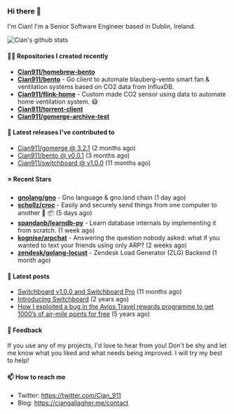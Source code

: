 ### Hi there 👋

I'm Cian! I'm a Senior Software Engineer based in Dublin, Ireland.

![Cian's github stats](https://github-readme-stats.vercel.app/api?username=CIan911&theme=dracula&show_icons=true)

#### 👨‍💻 Repositories I created recently
- **[Cian911/homebrew-bento](https://github.com/Cian911/homebrew-bento)**
- **[Cian911/bento](https://github.com/Cian911/bento)** - Go client to automate blauberg-vento smart fan &amp; ventilation systems based on CO2 data from InfluxDB.
- **[Cian911/flink-home](https://github.com/Cian911/flink-home)** - Custom made CO2 sensor using data to automate home ventilation system. :mask:
- **[Cian911/torrent-client](https://github.com/Cian911/torrent-client)**
- **[Cian911/gomerge-archive-test](https://github.com/Cian911/gomerge-archive-test)**

#### 🚀 Latest releases I've contributed to


- [Cian911/gomerge @ 3.2.1](https://github.com/Cian911/gomerge/releases/tag/3.2.1) (2 months ago)
- [Cian911/bento @ v0.0.1](https://github.com/Cian911/bento/releases/tag/v0.0.1) (3 months ago)
- [Cian911/switchboard @ v1.0.0](https://github.com/Cian911/switchboard/releases/tag/v1.0.0) (11 months ago)

#### ⭐ Recent Stars


- **[gnolang/gno](https://github.com/gnolang/gno)** - Gno language &amp; gno.land chain (1 day ago)
- **[schollz/croc](https://github.com/schollz/croc)** - Easily and securely send things from one computer to another :crocodile: :package: (5 days ago)
- **[spandanb/learndb-py](https://github.com/spandanb/learndb-py)** - Learn database internals by implementing it from scratch. (1 week ago)
- **[kognise/arpchat](https://github.com/kognise/arpchat)** - Answering the question nobody asked: what if you wanted to text your friends using only ARP? (2 weeks ago)
- **[zendesk/golang-locust](https://github.com/zendesk/golang-locust)** - Zendesk Load Generator (ZLG) Backend (1 month ago)

#### 📄 Latest posts
- [Switchboard v1.0.0 and Switchboard Pro](https://ciangallagher.me/2022/09/17/Switchboard-v1-and-pro/) (11 months ago)
- [Introducing Switchboard](https://ciangallagher.me/2022/01/28/Introducing-switchboard/) (2 years ago)
- [How I exploited a bug in the Avios Travel rewards programme to get 1000’s of air-mile points for free](https://ciangallagher.me/2018/04/21/How-i-exploited-a-bug-in-the-avios-travel-rewards-system/) (5 years ago)

#### 💬 Feedback

If you use any of my projects, I'd love to hear from you! Don't be shy and let me know what you liked
and what needs being improved. I will try my best to help!

#### 📫 How to reach me

- Twitter: https://twitter.com/Cian_911
- Blog: https://ciangallagher.me/contact

